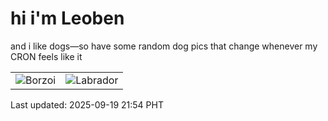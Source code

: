 # hi i'm Leoben

and i like dogs—so have some random dog pics that change whenever my CRON feels like it

|  |  |
|--------|----------|
| ![Borzoi](https://random-dog-vercel.vercel.app/api/random-borzoi?v=1758290091) | ![Labrador](https://random-dog-vercel.vercel.app/api/random-labrador?v=1758290091) |

Last updated: 2025-09-19 21:54 PHT
